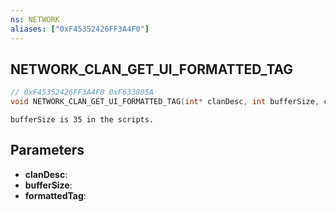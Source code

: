 ```yaml
---
ns: NETWORK
aliases: ["0xF45352426FF3A4F0"]
---
```

## NETWORK_CLAN_GET_UI_FORMATTED_TAG

```c
// 0xF45352426FF3A4F0 0xF633805A
void NETWORK_CLAN_GET_UI_FORMATTED_TAG(int* clanDesc, int bufferSize, cs_type(intPtr) char* formattedTag);
```

```
bufferSize is 35 in the scripts.
```

## Parameters
* **clanDesc**: 
* **bufferSize**: 
* **formattedTag**: 

